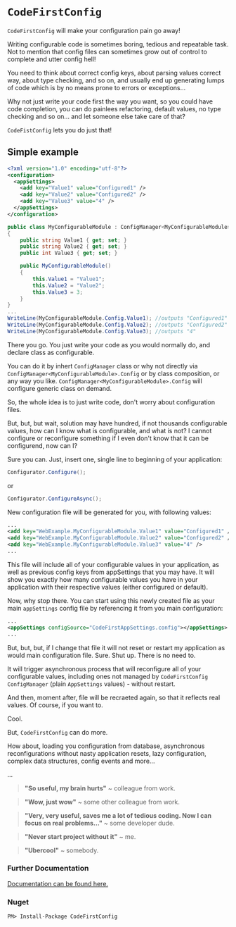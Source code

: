 # `CodeFirstConfig` 
`CodeFirstConfig` will make your configuration pain go away!

Writing configurable code is sometimes boring, tedious and repeatable task. 
Not to mention that config files can sometimes grow out of control to complete and utter config hell!

You need to think about correct config keys, about parsing values correct way, about type checking, and so on, 
and usually end up generating lumps of code which is by no means prone to errors or exceptions...

Why not just write your code first the way you want, so you could have code completion, 
you can do painlees refactoring, default values, no type checking and so on...
and let someone else take care of that? 

`CodeFistConfig` lets you do just that!
## Simple example
```xml
<?xml version="1.0" encoding="utf-8"?>
<configuration>      
  <appSettings>
    <add key="Value1" value="Configured1" />
    <add key="Value2" value="Configured2" />
    <add key="Value3" value="4" />
  </appSettings>
</configuration>
```
```csharp
public class MyConfigurableModule : ConfigManager<MyConfigurableModule>
{
    public string Value1 { get; set; }
    public string Value2 { get; set; }
    public int Value3 { get; set; }

    public MyConfigurableModule()
    {
        this.Value1 = "Value1";
        this.Value2 = "Value2";
        this.Value3 = 3;
    }
}
...
WriteLine(MyConfigurableModule.Config.Value1); //outputs "Configured1"
WriteLine(MyConfigurableModule.Config.Value2); //outputs "Configured2"
WriteLine(MyConfigurableModule.Config.Value3); //outputs "4"
```
There you go. You just write your code as you would normally do, and declare class as configurable. 

You can do it by inhert `ConfigManager` class or why not directly via `ConfigManager<MyConfigurableModule>.Config`  or by class composition, or any way you like. 
`ConfigManager<MyConfigurableModule>.Config` will configure generic class on demand.

So, the whole idea is to just write code, don't worry about configuration files.

But, but, but wait, solution may have hundred, if not thousands configurable values,
how can I know what is configurable, and what is not? I cannot configure or reconfigure something if I 
even don't know that it can be configurend, now can I?

Sure you can. Just, insert one, single line to beginning of your application:
```csharp
Configurator.Configure();
```
or 
```csharp
Configurator.ConfigureAsync();
```
New configuration file will be generated for you, with following values:
```xml
...
<add key="WebExample.MyConfigurableModule.Value1" value="Configured1" />
<add key="WebExample.MyConfigurableModule.Value2" value="Configured2" />
<add key="WebExample.MyConfigurableModule.Value3" value="4" />
...
```
This file will include all of your configurable values in your application, 
as well as previous config keys from appSettings that you may have. 
It will show you exactly how many configurable values you have in your application with their respective values 
(either configured or default).

Now, why stop there. 
You can start using this newly created file as your main `appSettings` config file by referencing it from you main configuration: 
```xml
...
<appSettings configSource="CodeFirstAppSettings.config"></appSettings>
...
```
But, but, but, if I change that file it will not reset or restart my application as would main configuration file. 
Sure. Shut up. There is no need to. 

It will trigger asynchronous process that will reconfigure all of your configurable values, 
including ones not managed by `CodeFirstConfig ConfigManager` (plain `AppSettings` values) - without restart. 

And then, moment after, file will be recraeted again, so that it reflects real values. Of course, if you want to.


Cool. 

But, `CodeFirstConfig` can do more. 

How about, loading you configuration from database, asynchronous reconfigurations without nasty application resets, 
lazy configuration, complex data structures, config events and more... 

...

> **"So useful, my brain hurts"** ~ colleague from work.

> **"Wow, just wow"** ~ some other colleague from work.

> **"Very, very useful, saves me a lot of tedious coding. Now I can focus on real problems..."** ~ some developer dude.

> **"Never start project without it"** ~ me.

> **"Ubercool"** ~ somebody.


### Further Documentation

[Documentation can be found here.](https://github.com/vbilopav/CodeFirstConfig/wiki) 


### Nuget

```
PM> Install-Package CodeFirstConfig
```
